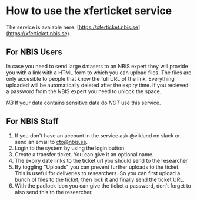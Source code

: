 # How to use the xferticket service

The service is avaiable here: [https://xferticket.nbis.se](https://xferticket.nbis.se).


## For NBIS Users

In case you need to send large datasets to an NBIS expert they will provide you with a link with a HTML form to which you can upload files.
The files are only accesible to people that know the full URL of the link.
Everything uploaded will be automatically deleted after the expiry time.
If you recieved a password from the NBIS expert you need to unlock the space.

*NB* If your data contains sensitive data do *NOT* use this service.


## For NBIS Staff

 1. If you don't have an account in the service ask @viklund on slack or send an email to cto@nbis.se.
 2. Login to the system by using the login button.
 3. Create a transfer ticket.
    You can give it an optional name.
 4. The expiry date links to the ticket url you should send to the researcher
 5. By toggling "Uploads" you can prevent further uploads to the ticket.
    This is useful for deliveries to researchers.
    So you can first upload a bunch of files to the ticket, then lock it and finally send the ticket URL.
 6. With the padlock icon you can give the ticket a password, don't forget to also send this to the researcher.
